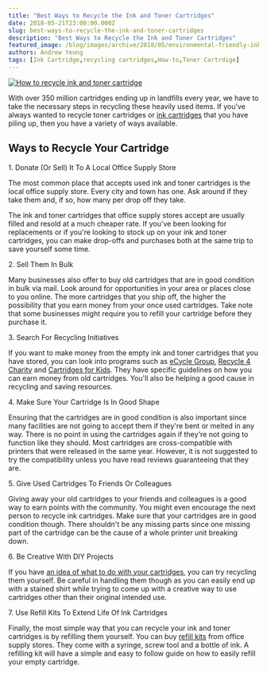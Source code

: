 ```yaml
---
title: "Best Ways to Recycle the Ink and Toner Cartridges"
date: 2018-05-21T23:00:00.000Z
slug: best-ways-to-recycle-the-ink-and-toner-cartridges
description: "Best Ways to Recycle the Ink and Toner Cartridges"
featured_image: /blog/images/archive/2018/05/environmental-friendly-ink.jpg
authors: Andrew Yeung
tags: [Ink Cartridge,recycling cartridges,How-to,Toner Cartrdige]
---
```


[![How to recycle ink and toner cartridge](/blog/images/archive/2018/05/environmental-friendly-ink-300x213.jpg "How to recycle ink and toner cartridge")](/blog/images/archive/2018/05/environmental-friendly-ink.jpg)

With over 350 million cartridges ending up in landfills every year, we have to take the necessary steps in recycling these heavily used items. If you've always wanted to recycle toner cartridges or [ink cartridges](https://www.compandsave.com/?utm%5Fmedium=social&utm%5Fsource=blog) that you have piling up, then you have a variety of ways available.

## Ways to Recycle Your Cartridge

1\. Donate (Or Sell) It To A Local Office Supply Store

The most common place that accepts used ink and toner cartridges is the local office supply store. Every city and town has one. Ask around if they take them and, if so, how many per drop off they take.

The ink and toner cartridges that office supply stores accept are usually filled and resold at a much cheaper rate. If you've been looking for replacements or if you're looking to stock up on your ink and toner cartridges, you can make drop-offs and purchases both at the same trip to save yourself some time.

2\. Sell Them In Bulk

Many businesses also offer to buy old cartridges that are in good condition in bulk via mail. Look around for opportunities in your area or places close to you online. The more cartridges that you ship off, the higher the possibility that you earn money from your once used cartridges. Take note that some businesses might require you to refill your cartridge before they purchase it.

3\. Search For Recycling Initiatives

If you want to make money from the empty ink and toner cartridges that you have stored, you can look into programs such as [eCycle Group](https://www.ecyclegroup.com/), [Recycle 4 Charity](https://www.recycle4charity.com/) and [Cartridges for Kids](https://www.cfktoday.com/). They have specific guidelines on how you can earn money from old cartridges. You'll also be helping a good cause in recycling and saving resources.

4\. Make Sure Your Cartridge Is In Good Shape

Ensuring that the cartridges are in good condition is also important since many facilities are not going to accept them if they're bent or melted in any way. There is no point in using the cartridges again if they're not going to function like they should. Most cartridges are cross-compatible with printers that were released in the same year. However, it is not suggested to try the compatibility unless you have read reviews guaranteeing that they are.

5\. Give Used Cartridges To Friends Or Colleagues

Giving away your old cartridges to your friends and colleagues is a good way to earn points with the community. You might even encourage the next person to recycle ink cartridges. Make sure that your cartridges are in good condition though. There shouldn't be any missing parts since one missing part of the cartridge can be the cause of a whole printer unit breaking down.

6\. Be Creative With DIY Projects

If you have [an idea of what to do with your cartridges](https://www.pinterest.com/TPCDigital/cartridge-crafts/), you can try recycling them yourself. Be careful in handling them though as you can easily end up with a stained shirt while trying to come up with a creative way to use cartridges other than their original intended use.

7\. Use Refill Kits To Extend Life Of Ink Cartridges

Finally, the most simple way that you can recycle your ink and toner cartridges is by refilling them yourself. You can buy [refill kits](https://www.compandsave.com/ink-refill-bulk-ink?utm%5Fmedium=social&utm%5Fsource=blog) from office supply stores. They come with a syringe, screw tool and a bottle of ink. A refilling kit will have a simple and easy to follow guide on how to easily refill your empty cartridge.